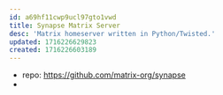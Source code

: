 ```yaml
---
id: a69hf11cwp9ucl97gto1vwd
title: Synapse Matrix Server
desc: 'Matrix homeserver written in Python/Twisted.'
updated: 1716226629823
created: 1716226603189
---
```


- repo: https://github.com/matrix-org/synapse
- 